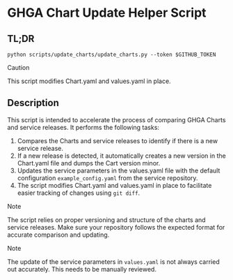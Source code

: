 # GHGA Chart Update Helper Script
## TL;DR
```shell
python scripts/update_charts/update_charts.py --token $GITHUB_TOKEN
```

> [!CAUTION]
> This script modifies Chart.yaml and values.yaml in place.

## Description

This script is intended to accelerate the process of comparing GHGA Charts and service releases. It performs the following tasks:

1. Compares the Charts and service releases to identify if there is a new service release.
2. If a new release is detected, it automatically creates a new version in the Chart.yaml file and dumps the Cart version minor.
3. Updates the service parameters in the values.yaml file with the default configuration `example_config.yaml` from the service repository.
4. The script modifies Chart.yaml and values.yaml in place to facilitate easier tracking of changes using `git diff`.

    
> [!NOTE]
> The script relies on proper versioning and structure of the charts and service releases. Make sure your repository follows the expected format for accurate comparison and updating.

> [!NOTE]
> The update of the service parameters in  `values.yaml` is not always carried out accurately. This needs to be manually reviewed.
